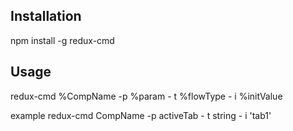 ## Installation

npm install -g redux-cmd

## Usage

redux-cmd %CompName -p %param - t %flowType - i %initValue

example 
redux-cmd CompName -p activeTab - t string - i 'tab1'
